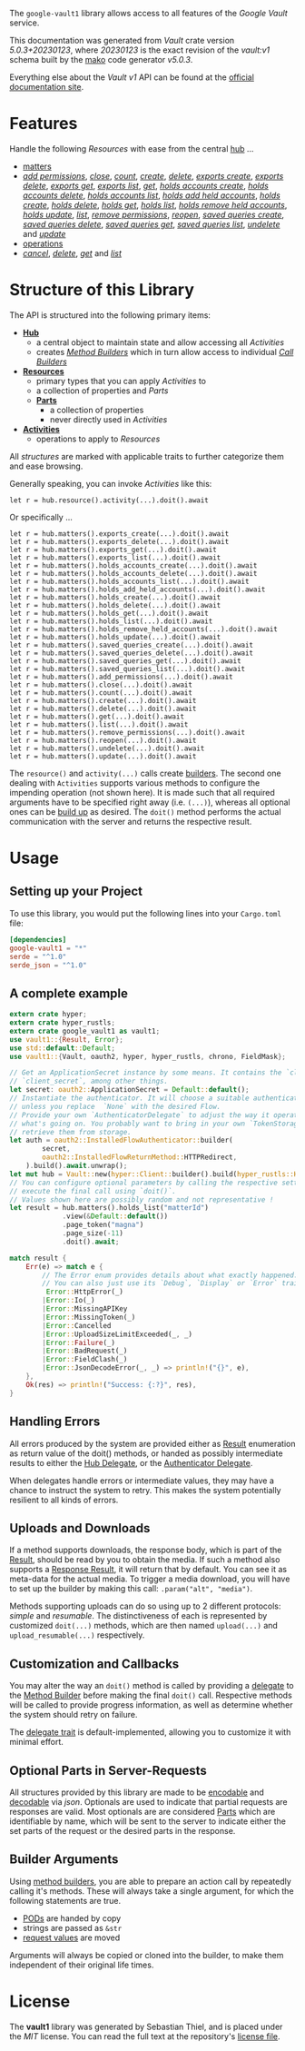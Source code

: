 <!---
DO NOT EDIT !
This file was generated automatically from 'src/generator/templates/api/README.md.mako'
DO NOT EDIT !
-->
The `google-vault1` library allows access to all features of the *Google Vault* service.

This documentation was generated from *Vault* crate version *5.0.3+20230123*, where *20230123* is the exact revision of the *vault:v1* schema built by the [mako](http://www.makotemplates.org/) code generator *v5.0.3*.

Everything else about the *Vault* *v1* API can be found at the
[official documentation site](https://developers.google.com/vault).
# Features

Handle the following *Resources* with ease from the central [hub](https://docs.rs/google-vault1/5.0.3+20230123/google_vault1/Vault) ...

* [matters](https://docs.rs/google-vault1/5.0.3+20230123/google_vault1/api::Matter)
 * [*add permissions*](https://docs.rs/google-vault1/5.0.3+20230123/google_vault1/api::MatterAddPermissionCall), [*close*](https://docs.rs/google-vault1/5.0.3+20230123/google_vault1/api::MatterCloseCall), [*count*](https://docs.rs/google-vault1/5.0.3+20230123/google_vault1/api::MatterCountCall), [*create*](https://docs.rs/google-vault1/5.0.3+20230123/google_vault1/api::MatterCreateCall), [*delete*](https://docs.rs/google-vault1/5.0.3+20230123/google_vault1/api::MatterDeleteCall), [*exports create*](https://docs.rs/google-vault1/5.0.3+20230123/google_vault1/api::MatterExportCreateCall), [*exports delete*](https://docs.rs/google-vault1/5.0.3+20230123/google_vault1/api::MatterExportDeleteCall), [*exports get*](https://docs.rs/google-vault1/5.0.3+20230123/google_vault1/api::MatterExportGetCall), [*exports list*](https://docs.rs/google-vault1/5.0.3+20230123/google_vault1/api::MatterExportListCall), [*get*](https://docs.rs/google-vault1/5.0.3+20230123/google_vault1/api::MatterGetCall), [*holds accounts create*](https://docs.rs/google-vault1/5.0.3+20230123/google_vault1/api::MatterHoldAccountCreateCall), [*holds accounts delete*](https://docs.rs/google-vault1/5.0.3+20230123/google_vault1/api::MatterHoldAccountDeleteCall), [*holds accounts list*](https://docs.rs/google-vault1/5.0.3+20230123/google_vault1/api::MatterHoldAccountListCall), [*holds add held accounts*](https://docs.rs/google-vault1/5.0.3+20230123/google_vault1/api::MatterHoldAddHeldAccountCall), [*holds create*](https://docs.rs/google-vault1/5.0.3+20230123/google_vault1/api::MatterHoldCreateCall), [*holds delete*](https://docs.rs/google-vault1/5.0.3+20230123/google_vault1/api::MatterHoldDeleteCall), [*holds get*](https://docs.rs/google-vault1/5.0.3+20230123/google_vault1/api::MatterHoldGetCall), [*holds list*](https://docs.rs/google-vault1/5.0.3+20230123/google_vault1/api::MatterHoldListCall), [*holds remove held accounts*](https://docs.rs/google-vault1/5.0.3+20230123/google_vault1/api::MatterHoldRemoveHeldAccountCall), [*holds update*](https://docs.rs/google-vault1/5.0.3+20230123/google_vault1/api::MatterHoldUpdateCall), [*list*](https://docs.rs/google-vault1/5.0.3+20230123/google_vault1/api::MatterListCall), [*remove permissions*](https://docs.rs/google-vault1/5.0.3+20230123/google_vault1/api::MatterRemovePermissionCall), [*reopen*](https://docs.rs/google-vault1/5.0.3+20230123/google_vault1/api::MatterReopenCall), [*saved queries create*](https://docs.rs/google-vault1/5.0.3+20230123/google_vault1/api::MatterSavedQueryCreateCall), [*saved queries delete*](https://docs.rs/google-vault1/5.0.3+20230123/google_vault1/api::MatterSavedQueryDeleteCall), [*saved queries get*](https://docs.rs/google-vault1/5.0.3+20230123/google_vault1/api::MatterSavedQueryGetCall), [*saved queries list*](https://docs.rs/google-vault1/5.0.3+20230123/google_vault1/api::MatterSavedQueryListCall), [*undelete*](https://docs.rs/google-vault1/5.0.3+20230123/google_vault1/api::MatterUndeleteCall) and [*update*](https://docs.rs/google-vault1/5.0.3+20230123/google_vault1/api::MatterUpdateCall)
* [operations](https://docs.rs/google-vault1/5.0.3+20230123/google_vault1/api::Operation)
 * [*cancel*](https://docs.rs/google-vault1/5.0.3+20230123/google_vault1/api::OperationCancelCall), [*delete*](https://docs.rs/google-vault1/5.0.3+20230123/google_vault1/api::OperationDeleteCall), [*get*](https://docs.rs/google-vault1/5.0.3+20230123/google_vault1/api::OperationGetCall) and [*list*](https://docs.rs/google-vault1/5.0.3+20230123/google_vault1/api::OperationListCall)




# Structure of this Library

The API is structured into the following primary items:

* **[Hub](https://docs.rs/google-vault1/5.0.3+20230123/google_vault1/Vault)**
    * a central object to maintain state and allow accessing all *Activities*
    * creates [*Method Builders*](https://docs.rs/google-vault1/5.0.3+20230123/google_vault1/client::MethodsBuilder) which in turn
      allow access to individual [*Call Builders*](https://docs.rs/google-vault1/5.0.3+20230123/google_vault1/client::CallBuilder)
* **[Resources](https://docs.rs/google-vault1/5.0.3+20230123/google_vault1/client::Resource)**
    * primary types that you can apply *Activities* to
    * a collection of properties and *Parts*
    * **[Parts](https://docs.rs/google-vault1/5.0.3+20230123/google_vault1/client::Part)**
        * a collection of properties
        * never directly used in *Activities*
* **[Activities](https://docs.rs/google-vault1/5.0.3+20230123/google_vault1/client::CallBuilder)**
    * operations to apply to *Resources*

All *structures* are marked with applicable traits to further categorize them and ease browsing.

Generally speaking, you can invoke *Activities* like this:

```Rust,ignore
let r = hub.resource().activity(...).doit().await
```

Or specifically ...

```ignore
let r = hub.matters().exports_create(...).doit().await
let r = hub.matters().exports_delete(...).doit().await
let r = hub.matters().exports_get(...).doit().await
let r = hub.matters().exports_list(...).doit().await
let r = hub.matters().holds_accounts_create(...).doit().await
let r = hub.matters().holds_accounts_delete(...).doit().await
let r = hub.matters().holds_accounts_list(...).doit().await
let r = hub.matters().holds_add_held_accounts(...).doit().await
let r = hub.matters().holds_create(...).doit().await
let r = hub.matters().holds_delete(...).doit().await
let r = hub.matters().holds_get(...).doit().await
let r = hub.matters().holds_list(...).doit().await
let r = hub.matters().holds_remove_held_accounts(...).doit().await
let r = hub.matters().holds_update(...).doit().await
let r = hub.matters().saved_queries_create(...).doit().await
let r = hub.matters().saved_queries_delete(...).doit().await
let r = hub.matters().saved_queries_get(...).doit().await
let r = hub.matters().saved_queries_list(...).doit().await
let r = hub.matters().add_permissions(...).doit().await
let r = hub.matters().close(...).doit().await
let r = hub.matters().count(...).doit().await
let r = hub.matters().create(...).doit().await
let r = hub.matters().delete(...).doit().await
let r = hub.matters().get(...).doit().await
let r = hub.matters().list(...).doit().await
let r = hub.matters().remove_permissions(...).doit().await
let r = hub.matters().reopen(...).doit().await
let r = hub.matters().undelete(...).doit().await
let r = hub.matters().update(...).doit().await
```

The `resource()` and `activity(...)` calls create [builders][builder-pattern]. The second one dealing with `Activities`
supports various methods to configure the impending operation (not shown here). It is made such that all required arguments have to be
specified right away (i.e. `(...)`), whereas all optional ones can be [build up][builder-pattern] as desired.
The `doit()` method performs the actual communication with the server and returns the respective result.

# Usage

## Setting up your Project

To use this library, you would put the following lines into your `Cargo.toml` file:

```toml
[dependencies]
google-vault1 = "*"
serde = "^1.0"
serde_json = "^1.0"
```

## A complete example

```Rust
extern crate hyper;
extern crate hyper_rustls;
extern crate google_vault1 as vault1;
use vault1::{Result, Error};
use std::default::Default;
use vault1::{Vault, oauth2, hyper, hyper_rustls, chrono, FieldMask};

// Get an ApplicationSecret instance by some means. It contains the `client_id` and
// `client_secret`, among other things.
let secret: oauth2::ApplicationSecret = Default::default();
// Instantiate the authenticator. It will choose a suitable authentication flow for you,
// unless you replace  `None` with the desired Flow.
// Provide your own `AuthenticatorDelegate` to adjust the way it operates and get feedback about
// what's going on. You probably want to bring in your own `TokenStorage` to persist tokens and
// retrieve them from storage.
let auth = oauth2::InstalledFlowAuthenticator::builder(
        secret,
        oauth2::InstalledFlowReturnMethod::HTTPRedirect,
    ).build().await.unwrap();
let mut hub = Vault::new(hyper::Client::builder().build(hyper_rustls::HttpsConnectorBuilder::new().with_native_roots().https_or_http().enable_http1().build()), auth);
// You can configure optional parameters by calling the respective setters at will, and
// execute the final call using `doit()`.
// Values shown here are possibly random and not representative !
let result = hub.matters().holds_list("matterId")
             .view(&Default::default())
             .page_token("magna")
             .page_size(-11)
             .doit().await;

match result {
    Err(e) => match e {
        // The Error enum provides details about what exactly happened.
        // You can also just use its `Debug`, `Display` or `Error` traits
         Error::HttpError(_)
        |Error::Io(_)
        |Error::MissingAPIKey
        |Error::MissingToken(_)
        |Error::Cancelled
        |Error::UploadSizeLimitExceeded(_, _)
        |Error::Failure(_)
        |Error::BadRequest(_)
        |Error::FieldClash(_)
        |Error::JsonDecodeError(_, _) => println!("{}", e),
    },
    Ok(res) => println!("Success: {:?}", res),
}

```
## Handling Errors

All errors produced by the system are provided either as [Result](https://docs.rs/google-vault1/5.0.3+20230123/google_vault1/client::Result) enumeration as return value of
the doit() methods, or handed as possibly intermediate results to either the
[Hub Delegate](https://docs.rs/google-vault1/5.0.3+20230123/google_vault1/client::Delegate), or the [Authenticator Delegate](https://docs.rs/yup-oauth2/*/yup_oauth2/trait.AuthenticatorDelegate.html).

When delegates handle errors or intermediate values, they may have a chance to instruct the system to retry. This
makes the system potentially resilient to all kinds of errors.

## Uploads and Downloads
If a method supports downloads, the response body, which is part of the [Result](https://docs.rs/google-vault1/5.0.3+20230123/google_vault1/client::Result), should be
read by you to obtain the media.
If such a method also supports a [Response Result](https://docs.rs/google-vault1/5.0.3+20230123/google_vault1/client::ResponseResult), it will return that by default.
You can see it as meta-data for the actual media. To trigger a media download, you will have to set up the builder by making
this call: `.param("alt", "media")`.

Methods supporting uploads can do so using up to 2 different protocols:
*simple* and *resumable*. The distinctiveness of each is represented by customized
`doit(...)` methods, which are then named `upload(...)` and `upload_resumable(...)` respectively.

## Customization and Callbacks

You may alter the way an `doit()` method is called by providing a [delegate](https://docs.rs/google-vault1/5.0.3+20230123/google_vault1/client::Delegate) to the
[Method Builder](https://docs.rs/google-vault1/5.0.3+20230123/google_vault1/client::CallBuilder) before making the final `doit()` call.
Respective methods will be called to provide progress information, as well as determine whether the system should
retry on failure.

The [delegate trait](https://docs.rs/google-vault1/5.0.3+20230123/google_vault1/client::Delegate) is default-implemented, allowing you to customize it with minimal effort.

## Optional Parts in Server-Requests

All structures provided by this library are made to be [encodable](https://docs.rs/google-vault1/5.0.3+20230123/google_vault1/client::RequestValue) and
[decodable](https://docs.rs/google-vault1/5.0.3+20230123/google_vault1/client::ResponseResult) via *json*. Optionals are used to indicate that partial requests are responses
are valid.
Most optionals are are considered [Parts](https://docs.rs/google-vault1/5.0.3+20230123/google_vault1/client::Part) which are identifiable by name, which will be sent to
the server to indicate either the set parts of the request or the desired parts in the response.

## Builder Arguments

Using [method builders](https://docs.rs/google-vault1/5.0.3+20230123/google_vault1/client::CallBuilder), you are able to prepare an action call by repeatedly calling it's methods.
These will always take a single argument, for which the following statements are true.

* [PODs][wiki-pod] are handed by copy
* strings are passed as `&str`
* [request values](https://docs.rs/google-vault1/5.0.3+20230123/google_vault1/client::RequestValue) are moved

Arguments will always be copied or cloned into the builder, to make them independent of their original life times.

[wiki-pod]: http://en.wikipedia.org/wiki/Plain_old_data_structure
[builder-pattern]: http://en.wikipedia.org/wiki/Builder_pattern
[google-go-api]: https://github.com/google/google-api-go-client

# License
The **vault1** library was generated by Sebastian Thiel, and is placed
under the *MIT* license.
You can read the full text at the repository's [license file][repo-license].

[repo-license]: https://github.com/Byron/google-apis-rsblob/main/LICENSE.md


